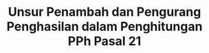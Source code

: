 ---
id: 713
title: Unsur Penambah dan Pengurang Penghasilan dalam Penghitungan PPh Pasal 21
linkurl: https://kutt.it/NNy1SO
fitur: resume
category: pph
topik: PPh Pasal 21
type: word
tgl: 16/01/2020
---
